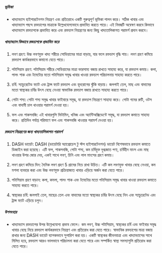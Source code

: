 ##### ভূমিকা
* খাদ্যাভ্যাস হাইপারটেনশন নিয়ন্ত্রণ এবং প্রতিরোধে একটি গুরুত্বপূর্ণ ভূমিকা পালন করে। সঠিক খাবার এবং খাদ্যাভ্যাস পছন্দ রক্তচাপের মাত্রাকে উল্লেখযোগ্যভাবে প্রভাবিত করতে পারে। এই নিবন্ধটি অন্বেষণ করবে কিভাবে খাদ্যাভ্যাস রক্তচাপকে প্রভাবিত করে এবং রক্তচাপ নিয়ন্ত্রণের জন্য কিছু খাদ্যতালিকাগত পরামর্শ প্রদান করবে।

##### খাদ্যাভ্যাস কিভাবে রক্তচাপকে প্রভাবিত করে
1. লবণ গ্রহণ: উচ্চ লবণযুক্ত খাদ্য শরীরে সোডিয়ামের মাত্রা বাড়ায়, যার ফলে রক্তচাপ বৃদ্ধি পায়। লবণ গ্রহণ কমিয়ে রক্তচাপ কার্যকরভাবে কমানো যেতে পারে।

2. পটাসিয়াম গ্রহণ: পটাসিয়াম শরীরে সোডিয়ামের মাত্রা ভারসাম্য বজায় রাখতে সাহায্য করে, যা রক্তচাপ কমায়। কলা, পালং শাক এবং টমেটোর মতো পটাসিয়াম সমৃদ্ধ খাবার খাওয়া রক্তচাপ পরিচালনায় সাহায্য করতে পারে।

3. চর্বি: স্যাচুরেটেড ফ্যাট এবং ট্রান্স ফ্যাট রক্তচাপ এবং হৃদরোগের ঝুঁকি বাড়ায়। জলপাই তেল, মাছ এবং বাদামের মতো স্বাস্থ্যকর চর্বির উৎস বেছে নেওয়া স্বাভাবিক রক্তচাপ বজায় রাখতে সাহায্য করতে পারে।

4. গোটা শস্য: গোটা শস্য সমৃদ্ধ খাবার ফাইবারে সমৃদ্ধ, যা রক্তচাপ নিয়ন্ত্রণে সাহায্য করে। গোটা গমের রুটি, ওটস এবং বাদামী চাল খাওয়ার পরামর্শ দেওয়া হয়।

5. ফল এবং শাকসবজি: এই খাবারগুলি ভিটামিন, খনিজ এবং অ্যান্টিঅক্সিডেন্টে সমৃদ্ধ, যা রক্তচাপ কমাতে সাহায্য করে। প্রতিদিন পর্যাপ্ত পরিমাণে ফল এবং শাকসবজি খাওয়ার পরামর্শ দেওয়া হয়।

##### রক্তচাপ নিয়ন্ত্রণের জন্য খাদ্যতালিকাগত পরামর্শ
1. DASH ডায়েট: DASH (ডায়েটারি অ্যাপ্রোচেস টু স্টপ হাইপারটেনশন) ডায়েট বিশেষভাবে রক্তচাপ কমাতে ডিজাইন করা হয়েছে। এটি ফল, শাকসবজি, গোটা শস্য, কম চর্বিযুক্ত দুগ্ধজাত পণ্য, চর্বিহীন মাংস এবং মাছ খাওয়ার উপর জোর দেয়, একই সাথে লবণ, চিনি এবং লাল মাংসের গ্রহণ কমায়।

2. লবণ গ্রহণ কমিয়ে দিন: দৈনিক লবণ গ্রহণ 5 গ্রামের নিচে রাখা উচিত। এটি কম লবণযুক্ত খাবার বেছে নেওয়া, কম মশলা ব্যবহার করা এবং উচ্চ লবণযুক্ত প্রক্রিয়াজাত খাবার এড়িয়ে অর্জন করা যেতে পারে।

3. পটাসিয়াম গ্রহণ বাড়ান: কলা, কমলা, পালং শাক এবং টমেটোর মতো পটাসিয়াম সমৃদ্ধ খাবার খাওয়া রক্তচাপ কমাতে সাহায্য করতে পারে।

4. স্বাস্থ্যকর চর্বি: জলপাই তেল, মাছের তেল এবং বাদামের মতো স্বাস্থ্যকর চর্বির উৎস বেছে নিন এবং স্যাচুরেটেড এবং ট্রান্স ফ্যাট এড়িয়ে চলুন।

##### উপসংহার
* খাদ্যাভ্যাস রক্তচাপের উপর উল্লেখযোগ্য প্রভাব ফেলে। কম লবণ, উচ্চ পটাসিয়াম, স্বাস্থ্যকর চর্বি এবং ফাইবার সমৃদ্ধ খাবার বেছে নিয়ে রক্তচাপ কার্যকরভাবে নিয়ন্ত্রণ এবং প্রতিরোধ করা যেতে পারে। স্বাভাবিক রক্তচাপের মাত্রা বজায় রাখার জন্য DASH ডায়েট ব্যাপকভাবে সুপারিশ করা হয়। একটি স্বাস্থ্যকর জীবনযাত্রা এবং খাদ্যাভ্যাসের সাথে মিলিত হয়ে, রক্তচাপ আরও ভালভাবে পরিচালনা করা যেতে পারে এবং সম্পর্কিত স্বাস্থ্য সমস্যাগুলি প্রতিরোধ করা যেতে পারে।